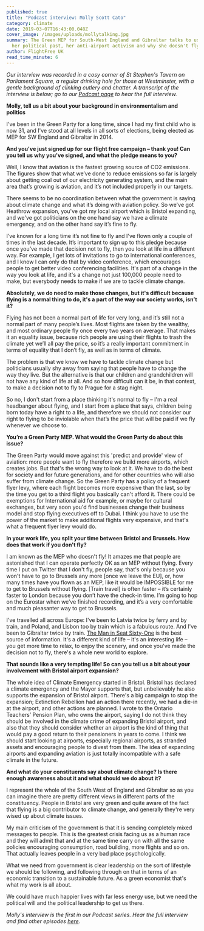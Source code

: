 ```yaml
---
published: true
title: "Podcast interview: Molly Scott Cato"
category: climate
date: 2019-03-07T16:43:00.048Z
cover_image: /images/uploads/mollytalking.jpg
summary: The Green MEP for South-West England and Gibraltar talks to us about
  her political past, her anti-airport activism and why she doesn't fly.
author: FlightFree UK
read_time_minute: 6
---
```

_Our interview was recorded in a cosy corner of St Stephen's Tavern on Parliament Square, a regular drinking hole for those at Westminster, with a gentle background of clinking cutlery and chatter. A transcript of the interview is below; go to our_ [_Podcast_ _page_](/podcast) _to hear the full interview._

**Molly, tell us a bit about your background in environmentalism and politics**

I've been in the Green Party for a long time, since I had my first child who is now 31, and I've stood at all levels in all sorts of elections, being elected as MEP for SW England and Gibraltar in 2014. 

**And you've just signed up for our flight free campaign – thank you! Can you tell us why you've signed, and what the pledge means to you?**

Well, I know that aviation is the fastest growing source of CO2 emissions. The figures show that what we’ve done to reduce emissions so far is largely about getting coal out of our electricity generating system, and the main area that’s growing is aviation, and it’s not included properly in our targets. 

There seems to be no coordination between what the government is saying about climate change and what it’s doing with aviation policy. So we've got Heathrow expansion, you've got my local airport which is Bristol expanding, and we've got politicians on the one hand say we have a climate emergency, and on the other hand say it’s fine to fly.

I’ve known for a long time it’s not fine to fly and I've flown only a couple of times in the last decade. It’s important to sign up to this pledge because once you’ve made that decision not to fly, then you look at life in a different way. For example, I get lots of invitations to go to international conferences, and I know I can only do that by video conference, which encourages people to get better video conferencing facilities. It's part of a change in the way you look at life, and it's a change not just 100,000 people need to make, but everybody needs to make if we are to tackle climate change. 

**Absolutely, we do need to make those changes, but it's difficult because flying is a normal thing to do, it's a part of the way our society works, isn’t it?**

Flying has not been a normal part of life for very long, and it’s still not a normal part of many people’s lives. Most flights are taken by the wealthy, and most ordinary people fly once every two years on average. That makes it an equality issue, because rich people are using their flights to trash the climate yet we’ll all pay the price, so it’s a really important commitment in terms of equality that I don’t fly, as well as in terms of climate.

The problem is that we know we have to tackle climate change but politicians usually shy away from saying that people have to change the way they live. But the alternative is that our children and grandchildren will not have any kind of life at all. And so how difficult can it be, in that context, to make a decision not to fly to Prague for a stag night.

So no, I don't start from a place thinking it's normal to fly – I'm a real headbanger about flying, and I start from a place that says, children being born today have a right to a life, and therefore we should not consider our right to flying to be inviolable when that’s the price that will be paid if we fly whenever we choose to.

**You’re a Green Party MEP. What would the Green Party do about this issue?**

The Green Party would move against this 'predict and provide' view of aviation: more people want to fly therefore we build more airports, which creates jobs. But that's the wrong way to look at it. We have to do the best for society and for future generations, and for other countries who will also suffer from climate change. So the Green Party has a policy of a frequent flyer levy, where each flight becomes more expensive than the last, so by the time you get to a third flight you basically can't afford it. There could be exemptions for International aid for example, or maybe for cultural exchanges, but very soon you'd find businesses change their business model and stop flying executives off to Dubai. I think you have to use the power of the market to make additional flights very expensive, and that's what a frequent flyer levy would do.

**In your work life, you split your time between Bristol and Brussels. How does that work if you don't fly?**

I am known as the MEP who doesn't fly! It amazes me that people are astonished that I can operate perfectly OK as an MEP without flying. Every time I put on Twitter that I don't fly, people say, that's only because you won't have to go to Brussels any more \[once we leave the EU], or, how many times have you flown as an MEP, like it would be IMPOSSIBLE for me to get to Brussels without flying. \[Train travel] is often faster – it’s certainly faster to London because you don’t have the check-in time. I’m going to hop on the Eurostar when we’ve finished recording, and it’s a very comfortable and much pleasanter way to get to Brussels. 

I've travelled all across Europe: I've been to Latvia twice by ferry and by train, and Poland, and Lisbon too by train which is a fabulous route. And I've been to Gibraltar twice by train. [The Man in Seat Sixty-One](https://www.seat61.com) is the best source of information. It's a different kind of life – it's an interesting life – you get more time to relax, to enjoy the scenery, and once you've made the decision not to fly, there's a whole new world to explore.

**That sounds like a very tempting life! So can you tell us a bit about your involvement with Bristol airport expansion?**

The whole idea of Climate Emergency started in Bristol. Bristol has declared a climate emergency and the Mayor supports that, but unbelievably he also supports the expansion of Bristol airport. There's a big campaign to stop the expansion; Extinction Rebellion had an action there recently, we had a die-in at the airport, and other actions are planned. I wrote to the Ontario Teachers’ Pension Plan, who owns the airport, saying I do not think they should be involved in the climate crime of expanding Bristol airport, and also that they should consider whether an airport is the kind of thing that would pay a good return to their pensioners in years to come. I think we should start looking at airports, especially regional airports, as stranded assets and encouraging people to divest from them. The idea of expanding airports and expanding aviation is just totally incompatible with a safe climate in the future.

**And what do your constituents say about climate change? Is there enough awareness about it and what should we do about it?**

I represent the whole of the South West of England and Gibraltar so as you can imagine there are pretty different views in different parts of the constituency. People in Bristol are very green and quite aware of the fact that flying is a big contributor to climate change, and generally they're very wised up about climate issues.

My main criticism of the government is that it is sending completely mixed messages to people. This is the greatest crisis facing us as a human race and they will admit that and at the same time carry on with all the same policies encouraging consumption, road building, more flights and so on. That actually leaves people in a very bad place psychologically. 

What we need from government is clear leadership on the sort of lifestyle we should be following, and following through on that in terms of an economic transition to a sustainable future. As a green economist that's what my work is all about.

We could have much happier lives with far less energy use, but we need the political will and the political leadership to get us there.

_Molly's interview is the first in our Podcast series. Hear the full interview and find other episodes_ [_here_](https://www.flightfree.co.uk/podcast)_._
